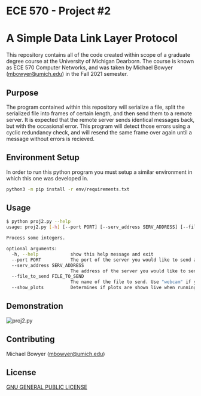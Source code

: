 # ECE 570 - Project #2
# A Simple Data Link Layer Protocol
This repository contains all of the code created within scope of a graduate degree course at the University of Michigan Dearborn. 
The course is known as ECE 570 Computer Networks, and was taken by Michael Bowyer (mbowyer@umich.edu) in the Fall 2021 semester. 

## Purpose
The program contained within this repository will serialize a file, split the serialized file into frames of certain length, and then send them to a remote server. It is expected that the remote server sends identical messages back, but with the occasional error. This program will detect those errors using a cyclic redundancy check, and will resend the same frame over again until a message without errors is recieved. 
## Environment Setup
In order to run this python program you must setup a similar environment in which this one was developed in. 

```bash
python3 -m pip install -r env/requirements.txt
```

## Usage

```bash
$ python proj2.py --help
usage: proj2.py [-h] [--port PORT] [--serv_address SERV_ADDRESS] [--file_to_send FILE_TO_SEND] [--show_plots]

Process some integers.

optional arguments:
  -h, --help            show this help message and exit
  --port PORT           The port of the server you would like to send a message to. Default is 4444.
  --serv_address SERV_ADDRESS
                        The address of the server you would like to send a message to. Default is 23.235.207.63.
  --file_to_send FILE_TO_SEND
                        The name of the file to send. Use "webcam" if you would like to transmit an image from your webcam. If unspecified, the default umdlogo image will be used.
  --show_plots          Determines if plots are shown live when running the program.
`````
## Demonstration
![proj2.py ](ECE570_Proj_2_Demo.gif)

## Contributing
Michael Bowyer (mbowyer@umich.edu)

## License
[GNU GENERAL PUBLIC LICENSE](https://choosealicense.com/licenses/gpl-3.0/)